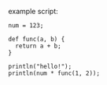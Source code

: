 example script:
```
num = 123;

def func(a, b) {
  return a + b;
}

println("hello!");
println(num * func(1, 2));
```